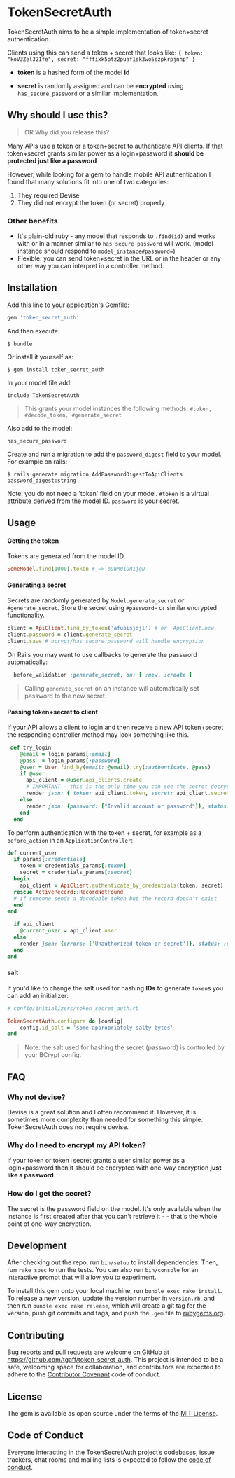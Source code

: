 # TokenSecretAuth

TokenSecretAuth aims to be a simple implementation of token+secret authentication.

Clients using this can send a token + secret that looks like: `{ token: "koV3Zel321fe", secret: "fffixk5ptz2puaf1sk3wo5szpkrpjnhp" }`

* **token** is a hashed form of the model **id**

* **secret** is randomly assigned and can be **encrypted** using `has_secure_password` or a similar implementation.

## Why should I use this?


> OR Why did you release this?

Many APIs use a token or a token+secret to authenticate API clients.  If that token+secret grants similar power as a login+password it **should be protected just like a password**

However, while looking for a gem to handle mobile API authentication I found that many solutions fit into one of two categories:

1. They required Devise
1. They did not encrypt the token (or secret) properly


### Other benefits

* It's plain-old ruby - any model that responds to `.find(id)` and works with or in a manner similar to `has_secure_password` will work. (model instance should respond to `model_instance#password=`)
*  Flexible: you can send token+secret in the URL or in the header or any other way you can interpret in a controller method.

## Installation

Add this line to your application's Gemfile:

```ruby
gem 'token_secret_auth'
```

And then execute:

    $ bundle

Or install it yourself as:

    $ gem install token_secret_auth

In your model file add:

    include TokenSecretAuth

> This grants your model instances the following methods: `#token, #decode_token, #generate_secret`

Also add to the model:

    has_secure_password

Create and run a migration to add the `password_digest` field to your model.  
For example on rails:

    $ rails generate migration AddPasswordDigestToApiClients password_digest:string
    
Note: you do not need a 'token' field on your model.  `#token` is a virtual attribute derived from the model ID.  `password` is your secret.

## Usage

#### Getting the token

Tokens are generated from the model ID.

```ruby
SomeModel.find(1000).token # => o9WM01OR1jgD
```

#### Generating a secret

Secrets are randomly generated by `Model.generate_secret` or `#generate_secret`.
Store the secret using `#password=` or similar encrypted functionality.

```ruby
client = ApiClient.find_by_token('afuoisjdjl') # or  ApiClient.new
client.password = client.generate_secret
client.save # bcrypt/has_secure_password will handle encryption
```

On Rails you may want to use callbacks to generate the password automatically:

```ruby
  before_validation :generate_secret, on: [ :new, :create ]
```

> Calling `generate_secret` on an instance will automatically set password to the new secret.


#### Passing token+secret to client

If your API allows a client to login and then receive a new API token+secret the responding controller method may look something like this.

```ruby
 def try_login
    @email = login_params[:email]
    @pass  = login_params[:password]
    @user = User.find_by(email: @email).try(:authenticate, @pass)
    if @user
      api_client = @user.api_clients.create
      # IMPORTANT - this is the only time you can see the secret decrypted
      render json: { token: api_client.token, secret: api_client.secret }
    else
      render json: {password: ["Invalid account or password"]}, status: :unauthorized
    end
  end
```

To perform authentication with the token + secret, for example as a `before_action` in an `ApplicationController`:

```ruby
def current_user
  if params[:credentials]
    token = credentials_params[:token]
    secret = credentials_params[:secret]
  begin
    api_client = ApiClient.authenticate_by_credentials(token, secret)
  rescue ActiveRecord::RecordNotFound
  # if someone sends a decodable token but the record doesn't exist
  end
end

  if api_client
    @current_user = api_client.user
  else
    render json: {errors: ['Unauthorized token or secret']}, status: :unauthorized }
  end
end
```
<!--
Headers are an even better way to pass authentication tokens.  **TODO:**

```ruby

```
-->

#### salt

If you'd like to change the salt used for hashing **IDs** to generate `token`s you can add an initializer:

```ruby
# config/initializers/token_secret_auth.rb

TokenSecretAuth.configure do |config|
    config.id_salt = 'some appropriately salty bytes'
end
```

> Note: the salt used for hashing the secret (password) is controlled by your BCrypt config.

## FAQ

### Why not devise?

Devise is a great solution and I often recommend it.  However, it is sometimes more complexity than needed for something this simple.  TokenSecretAuth does not require devise.

### Why do I need to encrypt my API token?

If your token or token+secret grants a user similar power as a login+password then it should be encrypted with one-way encryption **just like a password**.

### How do I get the secret?

The secret is the password field on the model.  It's only available when the instance is first created after that you can't retrieve it - - that's the whole point of one-way encryption.

## Development

After checking out the repo, run `bin/setup` to install dependencies. Then, run `rake spec` to run the tests. You can also run `bin/console` for an interactive prompt that will allow you to experiment.

To install this gem onto your local machine, run `bundle exec rake install`. To release a new version, update the version number in `version.rb`, and then run `bundle exec rake release`, which will create a git tag for the version, push git commits and tags, and push the `.gem` file to [rubygems.org](https://rubygems.org).

## Contributing

Bug reports and pull requests are welcome on GitHub at https://github.com/tgaff/token_secret_auth. This project is intended to be a safe, welcoming space for collaboration, and contributors are expected to adhere to the [Contributor Covenant](http://contributor-covenant.org) code of conduct.

## License

The gem is available as open source under the terms of the [MIT License](http://opensource.org/licenses/MIT).

## Code of Conduct

Everyone interacting in the TokenSecretAuth project’s codebases, issue trackers, chat rooms and mailing lists is expected to follow the [code of conduct](https://github.com/[USERNAME]/token_secret_auth/blob/master/CODE_OF_CONDUCT.md).
